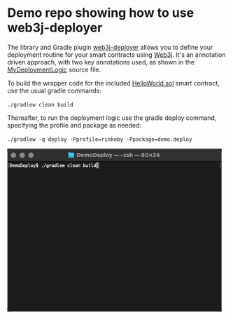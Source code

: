 # Demo repo showing how to use web3j-deployer

The library and Gradle plugin [web3j-deployer](https://github.com/web3j/web3j-deployer) allows you to define your
deployment routine for your smart contracts using [Web3j](https://github.com/web3j/web3j). It's an annotation driven
approach, with two key annotations used, as shown in
the [MyDeploymentLogic](https://github.com/web3j/web3j-deployer-demo/blob/master/src/main/java/demo/deploy/MyDeploymentLogic.java)
source file.

To build the wrapper code for the
included [HelloWorld.sol](https://github.com/web3j/web3j-deployer-demo/blob/master/src/main/solidity/HelloWorld.sol)
smart contract, use the usual gradle commands:

`./gradlew clean build`

Thereafter, to run the deployment logic use the gradle deploy command, specifying the profile and package as needed:

`./gradlew -q deploy -Pprofile=rinkeby -Ppackage=demo.deploy`

![demo](terminal-demo.gif)